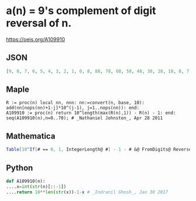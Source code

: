 # a\(n\) \= 9's complement of digit reversal of n\.
https://oeis.org/A109910
## JSON
```JSON
[9, 8, 7, 6, 5, 4, 3, 2, 1, 0, 8, 88, 78, 68, 58, 48, 38, 28, 18, 8, 7, 87, 77, 67, 57, 47, 37, 27, 17, 7, 6, 86, 76, 66, 56, 46, 36, 26, 16, 6, 5, 85, 75, 65, 55, 45, 35, 25, 15, 5, 4, 84, 74, 64, 54, 44, 34, 24, 14, 4, 3, 83, 73, 63, 53, 43, 33, 23, 13, 3, 2]
```
## Maple
```Maple
R := proc(n) local nn, nnn: nn:=convert(n, base, 10): add(nn[nops(nn)+1-j]*10^(j-1), j=1..nops(nn)): end:
A109910 := proc(n) return 10^length(max(R(n),1)) - R(n) - 1: end:
seq(A109910(n),n=0..70); # _Nathaniel Johnston_, Apr 28 2011
```
## Mathematica
```Mathematica
Table[10^If[# == 0, 1, IntegerLength@ #] - 1 - # &@ FromDigits@ Reverse@ IntegerDigits@ n, {n, 0, 70}] (* _Michael De Vlieger_, Feb 01 2017 *)
```
## Python
```Python
def A109910(n):
....x=int(str(n)[::-1])
....return 10**len(str(x))-1-x # _Indranil Ghosh_, Jan 30 2017
```
